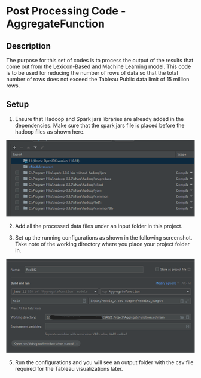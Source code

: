 # Post Processing Code - AggregateFunction

## Description
The purpose for this set of codes is to process the output of the results that come out from the Lexicon-Based and Machine Learning model. 
This code is to be used for reducing the number of rows of data so that the total number of rows does not
exceed the Tableau Public data limit of 15 million rows.

## Setup
1. Ensure that Hadoop and Spark jars libraries are already added in the dependencies. Make sure that the spark jars file is 
placed before the hadoop files as shown here.

![dependencies.png](dependencies.png)

2. Add all the processed data files under an input folder in this project. 

3. Set up the running configurations as shown in the following screenshot. Take note of the working directory where you place your project folder in.

![configurations.png](configurations.png)

5. Run the configurations and you will see an output folder with the csv file required for the Tableau visualizations later.